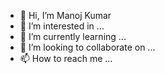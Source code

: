 - 👋 Hi, I’m Manoj Kumar
- 👀 I’m interested in ...
- 🌱 I’m currently learning ...
- 💞️ I’m looking to collaborate on ...
- 📫 How to reach me ...

<!---
Manoj Kumar is a ✨ special ✨ repository because its `README.md` (this file) appears on your GitHub profile.
You can click the Preview link to take a look at your changes.
--->
